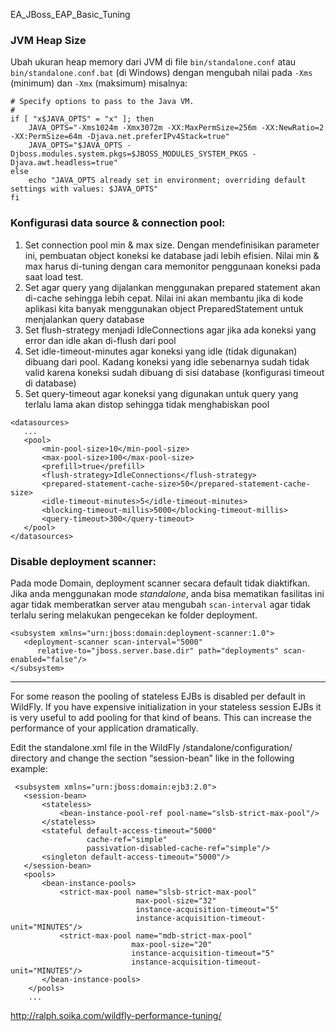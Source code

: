EA_JBoss_EAP_Basic_Tuning

### JVM Heap Size

Ubah ukuran heap memory dari JVM di file `bin/standalone.conf` atau `bin/standalone.conf.bat` (di Windows) dengan mengubah nilai pada `-Xms` (minimum) dan `-Xmx` (maksimum) misalnya:


```
# Specify options to pass to the Java VM.
#
if [ "x$JAVA_OPTS" = "x" ]; then
	JAVA_OPTS="-Xms1024m -Xmx3072m -XX:MaxPermSize=256m -XX:NewRatio=2 -XX:PermSize=64m -Djava.net.preferIPv4Stack=true"
 	JAVA_OPTS="$JAVA_OPTS -Djboss.modules.system.pkgs=$JBOSS_MODULES_SYSTEM_PKGS -Djava.awt.headless=true"
else
 	echo "JAVA_OPTS already set in environment; overriding default settings with values: $JAVA_OPTS"
fi
```


### Konfigurasi data source & connection pool:

1. Set connection pool min & max size. Dengan mendefinisikan parameter ini, pembuatan object koneksi ke database jadi lebih efisien.
   Nilai min & max harus di-tuning dengan cara memonitor penggunaan koneksi pada saat load test.
2. Set agar query yang dijalankan menggunakan prepared statement akan di-cache sehingga lebih cepat.
   Nilai ini akan membantu jika di kode aplikasi kita banyak menggunakan object PreparedStatement untuk menjalankan query database
3. Set flush-strategy menjadi IdleConnections agar jika ada koneksi yang error dan idle akan di-flush dari pool
4. Set idle-timeout-minutes agar koneksi yang idle (tidak digunakan) dibuang dari pool. 
   Kadang koneksi yang idle sebenarnya sudah tidak valid karena koneksi sudah dibuang di sisi database (konfigurasi timeout di database)
5. Set query-timeout agar koneksi yang digunakan untuk query yang terlalu lama akan distop sehingga tidak menghabiskan pool

 ```
 <datasources>
 	...
    <pool>
        <min-pool-size>10</min-pool-size>
        <max-pool-size>100</max-pool-size>
        <prefill>true</prefill>
        <flush-strategy>IdleConnections</flush-strategy>
        <prepared-statement-cache-size>50</prepared-statement-cache-size>
        <idle-timeout-minutes>5</idle-timeout-minutes>
        <blocking-timeout-millis>5000</blocking-timeout-millis>
    	<query-timeout>300</query-timeout>
    </pool>
 </datasources>
```

### Disable deployment scanner:

Pada mode Domain, deployment scanner secara default tidak diaktifkan. Jika anda menggunakan mode *standalone*, anda bisa mematikan fasilitas ini agar tidak memberatkan server atau mengubah `scan-interval` agar tidak terlalu sering melakukan pengecekan ke folder deployment.

```
<subsystem xmlns="urn:jboss:domain:deployment-scanner:1.0">
   <deployment-scanner scan-interval="5000"
      relative-to="jboss.server.base.dir" path="deployments" scan-enabled="false"/>
</subsystem>
```

----

For some reason the pooling of stateless EJBs is disabled per default in WildFly. If you have  expensive initialization in your stateless session EJBs it is very useful to add pooling for that kind of beans. This can increase the performance of your application dramatically.

Edit the standalone.xml file in the WildFly /standalone/configuration/ directory and change the section “session-bean” like in the following example:

```
 <subsystem xmlns="urn:jboss:domain:ejb3:2.0">
   <session-bean>
       <stateless>
           <bean-instance-pool-ref pool-name="slsb-strict-max-pool"/>
       </stateless>
       <stateful default-access-timeout="5000" 
                 cache-ref="simple" 
                 passivation-disabled-cache-ref="simple"/>
       <singleton default-access-timeout="5000"/>
   </session-bean>
   <pools>
       <bean-instance-pools>
           <strict-max-pool name="slsb-strict-max-pool" 
                            max-pool-size="32" 
                            instance-acquisition-timeout="5" 
                            instance-acquisition-timeout-unit="MINUTES"/>
           <strict-max-pool name="mdb-strict-max-pool" 
				           max-pool-size="20" 
				           instance-acquisition-timeout="5" 
				           instance-acquisition-timeout-unit="MINUTES"/>
       </bean-instance-pools>
    </pools>
    ...
```


http://ralph.soika.com/wildfly-performance-tuning/
